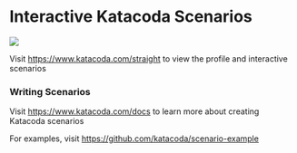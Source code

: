 # Interactive Katacoda Scenarios

[![](http://shields.katacoda.com/katacoda/straight/count.svg)](https://www.katacoda.com/straight "Get your profile on Katacoda.com")

Visit https://www.katacoda.com/straight to view the profile and interactive scenarios

### Writing Scenarios
Visit https://www.katacoda.com/docs to learn more about creating Katacoda scenarios

For examples, visit https://github.com/katacoda/scenario-example
